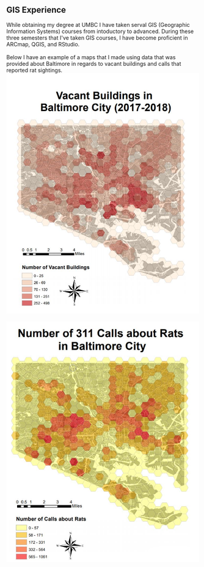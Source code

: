 ## GIS Experience
While obtaining my degree at UMBC I have taken serval GIS (Geographic Information Systems) courses from intoductory to advanced. During these three semesters that I've taken GIS courses, I have become proficient in ARCmap, QGIS, and RStudio. 
<br> <br>
Below I have an example of a maps that I made using data that was provided about Baltimore in regards to vacant buildings and calls that reported rat sightings. 
<img src="images/Vacant_Buildings.png?raw=true"/>
<br> <br>
<img src="images/Rat_Calls.png?raw=true"/>
